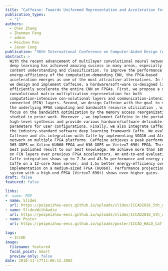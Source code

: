```yaml
---
title: "Caffeine: Towards Uniformed Representation and Acceleration for Deep Convolutional Neural Networks"
publication_types:
  - "1"
authors:
  - Chen Zhang
  - Zhenman Fang
  - admin
  - Peichen Pan
  - Jason Cong
publication: "36th International Conference on Computer-Aided Design (ACM ICCAD 16), acceptance rate: 97/408 = 23.8%"
abstract: >
  With the recent advancement of multilayer convolutional neural networks (CNN),
  deep learning has achieved amazing success in many areas, especially in visual
  content understanding and classification. To improve the performance and
  energy-efficiency of the computation-demanding CNN, the FPGA-based
  acceleration emerges as one of the most attractive alternatives. In this paper
  we design and implement Caffeine, a hardware/soft-ware co-designed library to
  efficiently accelerate the entire CNN on FPGAs. First, we propose a uniformed
  convolutional matrix-multiplication representation for both
  computation-intensive con-volutional layers and communication-intensive fully
  connected (FCN) layers. Second, we design Caffeine with the goal to maximize
  the underlying FPGA computing and bandwidth resource utilization , with a key
  focus on the bandwidth optimization by the memory access reorganization not
  studied in prior work. Moreover , we implement Caffeine in the portable
  high-level synthesis and provide various hardware/software definable
  parameters for user configurations. Finally, we also integrate Caffeine into
  the industry-standard software deep learning framework Caffe. We evaluate
  Caffeine and its integration with Caffe by implementing VGG16 and AlexNet
  network on multiple FPGA platforms. Caffeine achieves a peak performance of
  365 GOPS on Xilinx KU060 FPGA and 636 GOPS on Virtex7 690t FPGA. This is the
  best published result to our best knowledge. We achieve more than 100x speedup
  on FCN layers over previous FPGA accelerators. An end-to-end evaluation with
  Caffe integration shows up to 7.3x and 43.5x performance and energy gains over
  Caffe on a 12-core Xeon server, and 1.5x better energy-efficiency over the GPU
  implementation on a medium-sized FPGA (KU060). Performance projections to a
  system with a high-end FPGA (Virtex7 690t) shows even higher gains.
draft: false
featured: false

links:
#- name: PDF
- name: Slides
  url: https://peipeizhou-eecs.github.io/uploads/slides/ICCAD2016_5th_withoutAudio.pptx
- name: SlidesWithAudio
  url: https://peipeizhou-eecs.github.io/uploads/slides/ICCAD2016_5th_withAudio.pptx
- name: Poster
  url: https://peipeizhou-eecs.github.io/uploads/poster/ICCAD_HALO_Caffeine_poster_2.pdf 

tags:
  - ICCAD
image:
  filename: featured
  focal_point: Smart
  preview_only: false
date: 2016-11-17T11:08:12.200Z
---
```

